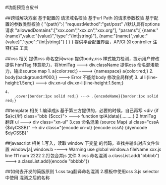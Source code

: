 #功能预览白皮书

##跨域解决方案
    基于配置的 请求域名校验
    基于url Path 的请求参数校验
    基于配置的参数类型校验
    {
        "{path}":{
            "requestMethod":"get/post" //默认具有options 请求
            "allowedDomains":["xxx.com","xxx.cn","xxx.org"],
            "params":[
                {name:"{name}",value:"{value}","type":"{int|string}"},
                {name:"{name}",value:"{value}","type":"{int|string}"}
            ]
        }
    }
    提供平台配置界面，AP/CI 的 controller 注释扫描 工具

##css 相关
    提供css 命名空间wrap
    提供body,css 样式能力检测，提示用户修改
    提供 htmlTag 转意能力，将htmlTag ---> div.className
    提供css 命名混淆能力，输出source map
    1.
        a{color:red;}      ---->            {namespace} a{color:red;}
    2.
        body{background:#000;} ---> Error 不能给body 修改全局样式
    3.
        ul li{line-height:1.5em;}  ---> div.xn-ul div.xn-li{line-height:1.5em;}

    4.
        .cover{border:1px solid red;} ---> .{encodeName}{border:1px solid red;}


##template 相关
    1.编译成js 基于第三方提供的，必要的时候，自己再写
        <div {if $a}c{/if} class="bbb {$ccc}"> </div>  --->  function tplA(data){.........}
    2.htmlTag 翻译
        ul ---> div class="xn-ul"
    3.css 命名混淆 (source Map)
        ul class="cssA {$dyCSSB}" --> div class="{encode xn-ul} {encode cssA} {dyencode $dyCSSB}"

##javascript 相关
    1.写入，读取 window 下变量 的代码，查找并输出对应文件位置
            window[a],window.b ----> Warning  use global window.a  fileName xxx.js line 111 num 2222
    2.打包合并js 文件
    3.css 命名混淆
            a.classList.add("bbbbb") ---> a.classList.add({encode "bbbbb"})



##如何去开发的简版原则
    1.css tag翻译命名混淆
    2.模板中使用css
    3.js selector 中使用 混淆之后的名称
